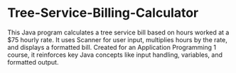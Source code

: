 # Tree-Service-Billing-Calculator
This Java program calculates a tree service bill based on hours worked at a $75 hourly rate. It uses Scanner for user input, multiplies hours by the rate, and displays a formatted bill. Created for an Application Programming 1 course, it reinforces key Java concepts like input handling, variables, and formatted output.

